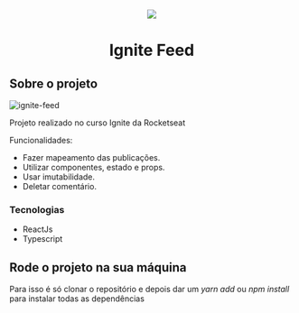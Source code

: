 
<!-- PROJECT LOGO -->
<br />
<p align="center">
  
  <img src="https://user-images.githubusercontent.com/71296002/223860814-289af4c6-5ad0-4229-b242-811ab0e57f3d.svg" align="center" />
 
  <h1 align="center">Ignite Feed</h1>

<!-- ABOUT THE PROJECT -->
## Sobre o projeto

![ignite-feed](https://user-images.githubusercontent.com/71296002/223860837-d2705349-19a1-4578-b240-536487166676.gif)

Projeto realizado no curso Ignite da Rocketseat

Funcionalidades:
* Fazer mapeamento das publicações.
* Utilizar componentes, estado e props.
* Usar imutabilidade.
* Deletar comentário.

### Tecnologias

* ReactJs
* Typescript

<!-- GETTING STARTED -->
## Rode o projeto na sua máquina

Para isso é só clonar o repositório e depois dar um *yarn add* ou *npm install* para instalar todas as dependências

